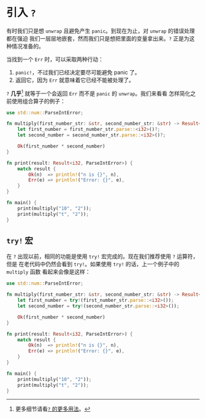# 引入 `?`

有时我们只是想 `unwrap` 且避免产生 `panic`。到现在为止，对 `unwrap` 的错误处理都在强迫
我们一层层地嵌套，然而我们只是想把里面的变量拿出来。`?` 正是为这种情况准备的。

当找到一个 `Err` 时，可以采取两种行动：

1. `panic!`，不过我们已经决定要尽可能避免 panic 了。
2. 返回它，因为 `Err` 就意味着它已经不能被处理了。

`?` **几乎**[^†] 就等于一个会返回 `Err` 而不是 `panic` 的 `unwrap`。我们来看看
怎样简化之前使用组合算子的例子：

```rust
use std::num::ParseIntError;

fn multiply(first_number_str: &str, second_number_str: &str) -> Result<i32, ParseIntError> {
    let first_number = first_number_str.parse::<i32>()?;
    let second_number = second_number_str.parse::<i32>()?;

    Ok(first_number * second_number)
}

fn print(result: Result<i32, ParseIntError>) {
    match result {
        Ok(n)  => println!("n is {}", n),
        Err(e) => println!("Error: {}", e),
    }
}

fn main() {
    print(multiply("10", "2"));
    print(multiply("t", "2"));
}
```

## `try!` 宏

在 `?` 出现以前，相同的功能是使用 `try!` 宏完成的。现在我们推荐使用 `?` 运算符，但是
在老代码中仍然会看到 `try!`。如果使用 `try!` 的话，上一个例子中的 `multiply` 函数
看起来会像是这样：

```rust
use std::num::ParseIntError;

fn multiply(first_number_str: &str, second_number_str: &str) -> Result<i32, ParseIntError> {
    let first_number = try!(first_number_str.parse::<i32>());
    let second_number = try!(second_number_str.parse::<i32>());

    Ok(first_number * second_number)
}

fn print(result: Result<i32, ParseIntError>) {
    match result {
        Ok(n)  => println!("n is {}", n),
        Err(e) => println!("Error: {}", e),
    }
}

fn main() {
    print(multiply("10", "2"));
    print(multiply("t", "2"));
}
```


[^†]: 更多细节请看[`?` 的更多用法][re_enter_?]。

[re_enter_?]: ../multiple_error_types/reenter_question_mark.md
